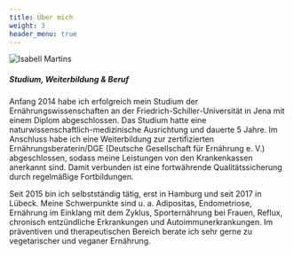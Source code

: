 ```yaml
---
title: Über mich
weight: 3
header_menu: true
---
```

![Isabell Martins](/images/foto-praxis-zuschnitt.png)

##### Studium, Weiterbildung & Beruf

Anfang 2014 habe ich erfolgreich mein Studium der Ernährungswissenschaften an der Friedrich-Schiller-Universität in Jena mit einem Diplom abgeschlossen. Das Studium hatte eine naturwissenschaftlich-medizinische Ausrichtung und dauerte 5 Jahre.
Im Anschluss habe ich eine Weiterbildung zur zertifizierten Ernährungsberaterin/DGE (Deutsche Gesellschaft für Ernährung e. V.) abgeschlossen, sodass meine Leistungen von den Krankenkassen anerkannt sind. Damit verbunden ist eine fortwährende Qualitätssicherung durch regelmäßige Fortbildungen.

Seit 2015 bin ich selbstständig tätig, erst in Hamburg und seit 2017 in Lübeck. Meine Schwerpunkte sind u. a. Adipositas, Endometriose, Ernährung im Einklang mit dem Zyklus, Sporternährung bei Frauen, Reflux,  chronisch entzündliche Erkrankungen und Autoimmunerkrankungen. Im präventiven und therapeutischen Bereich berate ich sehr gerne zu vegetarischer und veganer Ernährung.